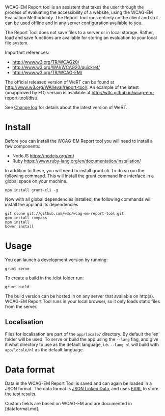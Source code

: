 WCAG-EM Report tool is an assistent that takes the user
through the process of evaluating the accessibility of a
website, using the WCAG-EM Evaluation Methodoloty. The Report
Tool runs entirely on the client and so it can be used offline
and in any server configuration available to you. 

The Report Tool does not save files to a server or in local 
storage. Rather, load and save functions are available for
storing an evaluation to your local file system.

Important references:

- <http://www.w3.org/TR/WCAG20/>
- <http://www.w3.org/WAI/WCAG20/quickref/>
- <http://www.w3.org/TR/WCAG-EM/>

The official released version of WeRT can be found at <http://www.w3.org/WAI/eval/report-tool/>. An example of the latest (unapproved by EO) version is available at <http://w3c.github.io/wcag-em-report-tool/dist/>.

See [Change log](changelog.md) for details about the latest version of WeRT.

# Install

Before you can install the WCAG-EM Report tool you will need
to install a few components:
- NodeJS https://nodejs.org/en/
- Ruby   https://www.ruby-lang.org/en/documentation/installation/

In addition to these, you will need to install grunt cli. To do
so run the following command. This will install the grunt
command line interface in a global space on your machine.
    
    npm install grunt-cli -g

Now with all global dependencies installed, the following 
commands will install the app and its dependencies

    git clone git://github.com/w3c/wcag-em-report-tool.git
    gem install compass
    npm install
    bower install

# Usage
You can launch a development version by running:

    grunt serve

To create a build in the /dist folder run:

    grunt build

The build version can be hosted in on any server that available
on http(s). WCAG-EM Report Tool runs in your local browser, so
it only loads static files from the server.

## Localisation
Files for localisation are part of the `app/locale/` directory. By default
the 'en' folder will be used. To serve or build the app using the `--lang`
flag, and give it what directory to use as the default language, i.e.
`--lang nl` will build with `app/locale/nl` as the default language.

# Data format
Data in the WCAG-EM Report Tool is saved and can again be loaded in a JSON
format. The data format is [JSON Linked Data](http://json-ld.org/), and
uses [EARL](http://www.w3.org/TR/EARL10-Schema/) to store the test results.

Custom fields are based on WCAG-EM and are documented in [dataformat.md].